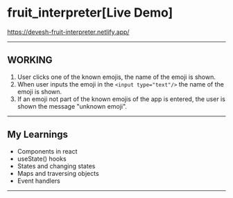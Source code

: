 # fruit_interpreter[Live Demo]
https://devesh-fruit-interpreter.netlify.app/

<hr />

## WORKING
1. User clicks one of the known emojis, the name of the emoji is shown. 
2. When user inputs the emoji in the `<input type="text"/>` the name of the emoji is shown.
3. If an emoji not part of the known emojis of the app is entered, the user is shown the message "unknown emoji".

<hr />

## My Learnings
- Components in react
- useState() hooks
- States and changing states
- Maps and traversing objects
- Event handlers

<hr />
